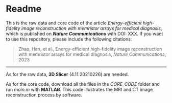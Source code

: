 # Readme

This is the raw data and core code of the article *Energy-efficient high-fidelity image reconstruction with memristor arrays for medical diagnosis*, which is published on ***Nature Communications*** with DOI: XXX. If you want to use this repository, please include the following citations:

> Zhao, Han, et al., Energy-efficient high-fidelity image reconstruction with memristor arrays for medical diagnosis, *Nature Communications*, 2023

---

As for the raw data, **3D Slicer** (4.11.20210226) are needed.  

As for the core code, download all the files in the *CORE_CODE* folder and run *main.m* with **MATLAB**. This code illustrates the  MRI and CT image reconstruction process by software.


